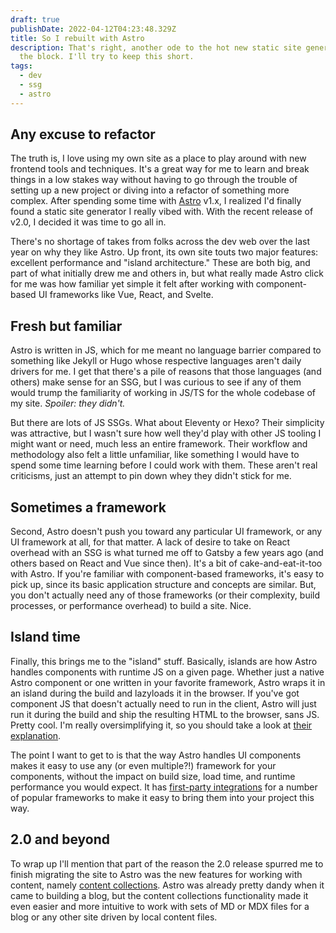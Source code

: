 ```yaml
---
draft: true
publishDate: 2022-04-12T04:23:48.329Z
title: So I rebuilt with Astro
description: That's right, another ode to the hot new static site generator on
  the block. I'll try to keep this short.
tags:
  - dev
  - ssg
  - astro
---
```

## Any excuse to refactor

The truth is, I love using my own site as a place to play around with new frontend tools and techniques. It's a great way for me to learn and break things in a low stakes way without having to go through the trouble of setting up a new project or diving into a refactor of something more complex. After spending some time with [Astro](https://astro.build) v1.x, I realized I'd finally found a static site generator I really vibed with. With the recent release of v2.0, I decided it was time to go all in.

There's no shortage of takes from folks across the dev web over the last year on why they like Astro. Up front, its own site touts two major features: excellent performance and "island architecture." These are both big, and part of what initially drew me and others in, but what really made Astro click for me was how familiar yet simple it felt after working with component-based UI frameworks like Vue, React, and Svelte.

## Fresh but familiar

Astro is written in JS, which for me meant no language barrier compared to something like Jekyll or Hugo whose respective languages aren't daily drivers for me. I get that there's a pile of reasons that those languages (and others) make sense for an SSG, but I was curious to see if any of them would trump the familiarity of working in JS/TS for the whole codebase of my site. *Spoiler: they didn't.*

But there are lots of JS SSGs. What about Eleventy or Hexo? Their simplicity was attractive, but I wasn't sure how well they'd play with other JS tooling I might want or need, much less an entire framework. Their workflow and methodology also felt a little unfamiliar, like something I would have to spend some time learning before I could work with them. These aren't real criticisms, just an attempt to pin down whey they didn't stick for me.

## Sometimes a framework

Second, Astro doesn't push you toward any particular UI framework, or any UI framework at all, for that matter. A lack of desire to take on React overhead with an SSG is what turned me off to Gatsby a few years ago (and others based on React and Vue since then). It's a bit of cake-and-eat-it-too with Astro. If you're familiar with component-based frameworks, it's easy to pick up, since its basic application structure and concepts are similar. But, you don't actually need any of those frameworks (or their complexity, build processes, or performance overhead) to build a site. Nice.

## Island time

Finally, this brings me to the "island" stuff. Basically, islands are how Astro handles components with runtime JS on a given page. Whether just a native Astro component or one written in your favorite framework, Astro wraps it in an island during the build and lazyloads it in the browser. If you've got component JS that doesn't actually need to run in the client, Astro will just run it during the build and ship the resulting HTML to the browser, sans JS. Pretty cool. I'm really oversimplifying it, so you should take a look at [their explanation](https://docs.astro.build/en/concepts/islands/).

The point I want to get to is that the way Astro handles UI components makes it easy to use any (or even multiple?!) framework for your components, without the impact on build size, load time, and runtime performance you would expect. It has [first-party integrations](https://docs.astro.build/en/core-concepts/framework-components/) for a number of popular frameworks to make it easy to bring them into your project this way.

## 2.0 and beyond

To wrap up I'll mention that part of the reason the 2.0 release spurred me to finish migrating the site to Astro was the new features for working with content, namely [content collections](https://docs.astro.build/en/guides/content-collections/). Astro was already pretty dandy when it came to building a blog, but the content collections functionality made it even easier and more intuitive to work with sets of MD or MDX files for a blog or any other site driven by local content files.

